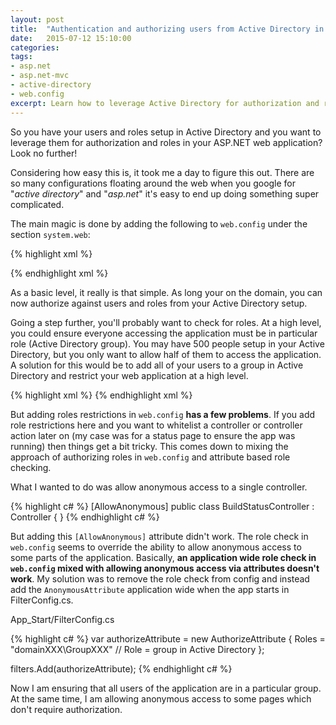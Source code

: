 ```yaml
---
layout: post
title:  "Authentication and authorizing users from Active Directory in ASP.NET MVC"
date:   2015-07-12 15:10:00
categories:
tags:
- asp.net
- asp.net-mvc
- active-directory
- web.config
excerpt: Learn how to leverage Active Directory for authorization and roles in your ASP.NET web application.
---
```


So you have your users and roles setup in Active Directory and you want to leverage them for authorization and roles in your ASP.NET web application? Look no further! 

Considering how easy this is, it took me a day to figure this out. There are so many configurations floating around the web when you google for "_active directory_" and "_asp.net_" it's easy to end up doing something super complicated.

The main magic is done by adding the following to <code>web.config</code> under the section <code>system.web</code>:

{% highlight xml %}

<authentication mode="Windows" />
<roleManager enabled="true" defaultProvider="AspNetWindowsTokenRoleProvider" />

{% endhighlight xml %}

As a basic level, it really is that simple. As long your on the domain, you can now authorize against users and roles from your Active Directory setup.

Going a step further, you'll probably want to check for roles. At a high level, you could ensure everyone accessing the application must be in particular role (Active Directory group). You may have 500 people setup in your Active Directory, but you only want to allow half of them to access the application. A solution for this would be to add all of your users to a group in Active Directory and restrict your web application at a high level.

{% highlight xml %}
<authorization>
  <allow roles="domainXXX\GroupXXX" />
  <deny users="*" />
</authorization>
{% endhighlight xml %}

But adding roles restrictions in <code>web.config</code> <b>has a few problems</b>. If you add role restrictions here and you want to whitelist a controller or controller action later on (my case was for a status page to ensure the app was running) then things get a bit tricky. This comes down to mixing the approach of authorizing roles in <code>web.config</code> and attribute based role checking.

What I wanted to do was allow anonymous access to a single controller.

{% highlight c# %}
[AllowAnonymous]
public class BuildStatusController : Controller
{
}
{% endhighlight c# %}

But adding this <code>[AllowAnonymous]</code> attribute didn't work. The role check in <code>web.config</code> seems to override the ability to allow anonymous access to some parts of the application. Basically, <b>an application wide role check in <code>web.config</code> mixed with allowing anonymous access via attributes doesn't work</b>. My solution was to remove the role check from config and instead add the <code>AnonymousAttribute</code> application wide when the app starts in FilterConfig.cs.

App_Start/FilterConfig.cs

{% highlight c# %}
var authorizeAttribute = new AuthorizeAttribute
{
    Roles = "domainXXX\GroupXXX" // Role = group in Active Directory
};

filters.Add(authorizeAttribute);
{% endhighlight c# %}

Now I am ensuring that all users of the application are in a particular group. At the same time, I am allowing anonymous access to some pages which don't require authorization.

